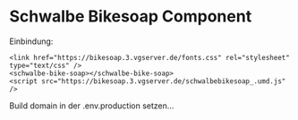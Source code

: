 # Schwalbe Bikesoap Component

Einbindung:

```
<link href="https://bikesoap.3.vgserver.de/fonts.css" rel="stylesheet" type="text/css" />
<schwalbe-bike-soap></schwalbe-bike-soap>
<script src="https://bikesoap.3.vgserver.de/schwalbebikesoap_.umd.js" />
```

Build domain  in der .env.production setzen...
